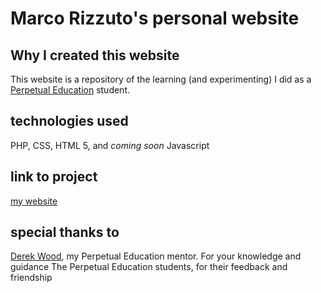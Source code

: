 # Marco Rizzuto's personal website

## Why I created this website
This website is a repository of the learning (and experimenting) I did as a [Perpetual Education](https://perpetual.education) student. 

## technologies used
PHP, CSS, HTML 5, and *coming soon* Javascript

## link to project
[my website](https://peprojects.dev/alpha-1/mprizzuto/)

## special thanks to 
[Derek Wood](https://github.com/sheriffderek), my Perpetual Education mentor. For your knowledge and guidance
The Perpetual Education students, for their feedback and friendship
